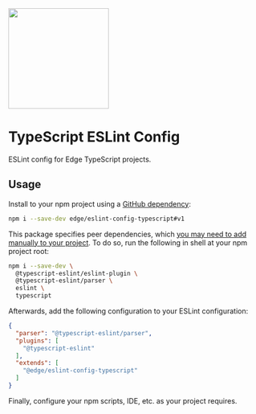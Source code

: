 <img src="https://cdn.edge.network/assets/img/edge-logo-green.svg" width="200">

# TypeScript ESLint Config

ESLint config for Edge TypeScript projects.

## Usage

Install to your npm project using a [GitHub dependency](https://docs.npmjs.com/cli/v6/configuring-npm/package-json#github-urls):

```bash
npm i --save-dev edge/eslint-config-typescript#v1
```

This package specifies peer dependencies, which [you may need to add manually to your project](https://nodejs.org/en/blog/npm/peer-dependencies/). To do so, run the following in shell at your npm project root:

```bash
npm i --save-dev \
  @typescript-eslint/eslint-plugin \
  @typescript-eslint/parser \
  eslint \
  typescript
```

Afterwards, add the following configuration to your ESLint configuration:

```json
{
  "parser": "@typescript-eslint/parser",
  "plugins": [
    "@typescript-eslint"
  ],
  "extends": [
    "@edge/eslint-config-typescript"
  ]
}
```

Finally, configure your npm scripts, IDE, etc. as your project requires.
